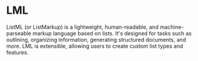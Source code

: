 # LML
ListML (or ListMarkup) is a lightweight, human-readable, and machine-parseable markup language based on lists. It's designed for tasks such as outlining, organizing information, generating structured documents, and more. LML is extensible, allowing users to create custom list types and features.
